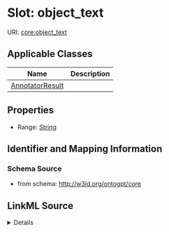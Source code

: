 # Slot: object_text

URI: [core:object_text](http://w3id.org/ontogpt/core/object_text)



<!-- no inheritance hierarchy -->




## Applicable Classes

| Name | Description |
| --- | --- |
[AnnotatorResult](AnnotatorResult.md) | 






## Properties

* Range: [String](String.md)







## Identifier and Mapping Information







### Schema Source


* from schema: http://w3id.org/ontogpt/core




## LinkML Source

<details>
```yaml
name: object_text
from_schema: http://w3id.org/ontogpt/core
rank: 1000
alias: object_text
owner: AnnotatorResult
domain_of:
- AnnotatorResult
range: string

```
</details>